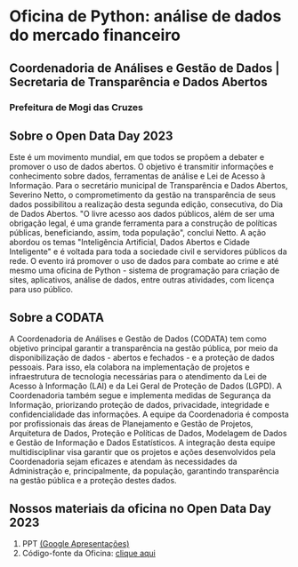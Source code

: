 # Oficina de Python: análise de dados do mercado financeiro
## Coordenadoria de Análises e Gestão de Dados | Secretaria de Transparência e Dados Abertos
### Prefeitura de Mogi das Cruzes

## Sobre o Open Data Day 2023
Este é um movimento mundial, em que todos se propõem a debater e promover o uso de dados abertos. O objetivo é transmitir informações e conhecimento sobre dados, ferramentas de análise e Lei de Acesso à Informação.
Para o secretário municipal de Transparência e Dados Abertos, Severino Netto, o comprometimento da gestão na transparência de seus dados possibilitou a realização desta segunda edição, consecutiva, do Dia de Dados Abertos. "O livre acesso aos dados públicos, além de ser uma obrigação legal, é uma grande ferramenta para a construção de políticas públicas, beneficiando, assim, toda população", conclui Netto.
A ação abordou os temas "Inteligência Artificial, Dados Abertos e Cidade Inteligente" e é voltada para toda a sociedade civil e servidores públicos da rede. O evento irá promover o uso de dados para combate ao crime e até mesmo uma oficina de Python - sistema de programação para criação de sites, aplicativos, análise de dados, entre outras atividades, com licença para uso público.

## Sobre a CODATA

A Coordenadoria de Análises e Gestão de Dados (CODATA) tem como objetivo principal garantir a transparência na gestão pública, por meio da disponibilização de dados - abertos e fechados - e a proteção de dados pessoais. Para isso, ela colabora na implementação de projetos e infraestrutura de tecnologia necessárias para o atendimento da Lei de Acesso à Informação (LAI) e da Lei Geral de Proteção de Dados (LGPD).
A Coordenadoria também segue e implementa medidas de Segurança da Informação, priorizando proteção de dados, privacidade, integridade e confidencialidade das informações.
A equipe da Coordenadoria é composta por profissionais das áreas de Planejamento e Gestão de Projetos, Arquitetura de Dados, Proteção e Políticas de Dados, Modelagem de Dados e Gestão de Informação e Dados Estatísticos. A integração desta equipe multidisciplinar visa garantir que os projetos e ações desenvolvidos pela Coordenadoria sejam eficazes e atendam às necessidades da Administração e, principalmente, da população, garantindo transparência na gestão pública e a proteção destes dados.

## Nossos materiais da oficina no Open Data Day 2023

1. PPT [(Google Apresentações)](https://drive.google.com/file/d/1x9BtpTmkDlinfrINpeDQmB5xLKUCwaE9/view?usp=sharing)
2. Código-fonte da Oficina: [clique aqui](https://github.com/thflorencio/odd23/blob/master/codata-show-odd23_v2.ipynb)
